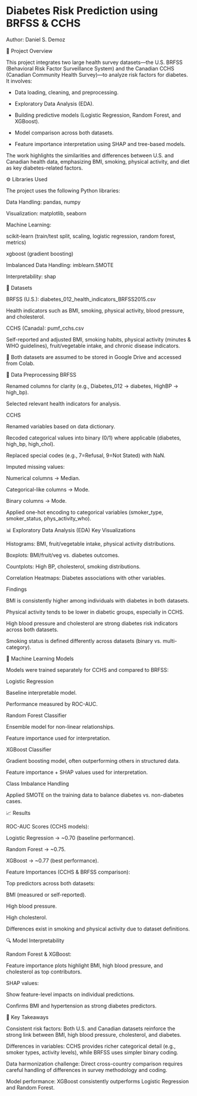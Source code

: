 # Diabetes Risk Prediction using BRFSS & CCHS

Author: Daniel S. Demoz

📖 Project Overview

This project integrates two large health survey datasets—the U.S. BRFSS (Behavioral Risk Factor Surveillance System) and the Canadian CCHS (Canadian Community Health Survey)—to analyze risk factors for diabetes. It involves:

- Data loading, cleaning, and preprocessing.

- Exploratory Data Analysis (EDA).

- Building predictive models (Logistic Regression, Random Forest, and XGBoost).

- Model comparison across both datasets.

- Feature importance interpretation using SHAP and tree-based models.

The work highlights the similarities and differences between U.S. and Canadian health data, emphasizing BMI, smoking, physical activity, and diet as key diabetes-related factors.

⚙️ Libraries Used

The project uses the following Python libraries:

Data Handling: pandas, numpy

Visualization: matplotlib, seaborn

Machine Learning:

scikit-learn (train/test split, scaling, logistic regression, random forest, metrics)

xgboost (gradient boosting)

Imbalanced Data Handling: imblearn.SMOTE

Interpretability: shap

📂 Datasets

BRFSS (U.S.): diabetes_012_health_indicators_BRFSS2015.csv

Health indicators such as BMI, smoking, physical activity, blood pressure, and cholesterol.

CCHS (Canada): pumf_cchs.csv

Self-reported and adjusted BMI, smoking habits, physical activity (minutes & WHO guidelines), fruit/vegetable intake, and chronic disease indicators.

📌 Both datasets are assumed to be stored in Google Drive and accessed from Colab.

🔄 Data Preprocessing
BRFSS

Renamed columns for clarity (e.g., Diabetes_012 → diabetes, HighBP → high_bp).

Selected relevant health indicators for analysis.

CCHS

Renamed variables based on data dictionary.

Recoded categorical values into binary (0/1) where applicable (diabetes, high_bp, high_chol).

Replaced special codes (e.g., 7=Refusal, 9=Not Stated) with NaN.

Imputed missing values:

Numerical columns → Median.

Categorical-like columns → Mode.

Binary columns → Mode.

Applied one-hot encoding to categorical variables (smoker_type, smoker_status, phys_activity_who).

📊 Exploratory Data Analysis (EDA)
Key Visualizations

Histograms: BMI, fruit/vegetable intake, physical activity distributions.

Boxplots: BMI/fruit/veg vs. diabetes outcomes.

Countplots: High BP, cholesterol, smoking distributions.

Correlation Heatmaps: Diabetes associations with other variables.

Findings

BMI is consistently higher among individuals with diabetes in both datasets.

Physical activity tends to be lower in diabetic groups, especially in CCHS.

High blood pressure and cholesterol are strong diabetes risk indicators across both datasets.

Smoking status is defined differently across datasets (binary vs. multi-category).

🤖 Machine Learning Models

Models were trained separately for CCHS and compared to BRFSS:

Logistic Regression

Baseline interpretable model.

Performance measured by ROC-AUC.

Random Forest Classifier

Ensemble model for non-linear relationships.

Feature importance used for interpretation.

XGBoost Classifier

Gradient boosting model, often outperforming others in structured data.

Feature importance + SHAP values used for interpretation.

Class Imbalance Handling

Applied SMOTE on the training data to balance diabetes vs. non-diabetes cases.

📈 Results

ROC-AUC Scores (CCHS models):

Logistic Regression → ~0.70 (baseline performance).

Random Forest → ~0.75.

XGBoost → ~0.77 (best performance).

Feature Importances (CCHS & BRFSS comparison):

Top predictors across both datasets:

BMI (measured or self-reported).

High blood pressure.

High cholesterol.

Differences exist in smoking and physical activity due to dataset definitions.

🔍 Model Interpretability

Random Forest & XGBoost:

Feature importance plots highlight BMI, high blood pressure, and cholesterol as top contributors.

SHAP values:

Show feature-level impacts on individual predictions.

Confirms BMI and hypertension as strong diabetes predictors.

📌 Key Takeaways

Consistent risk factors: Both U.S. and Canadian datasets reinforce the strong link between BMI, high blood pressure, cholesterol, and diabetes.

Differences in variables: CCHS provides richer categorical detail (e.g., smoker types, activity levels), while BRFSS uses simpler binary coding.

Data harmonization challenge: Direct cross-country comparison requires careful handling of differences in survey methodology and coding.

Model performance: XGBoost consistently outperforms Logistic Regression and Random Forest.
